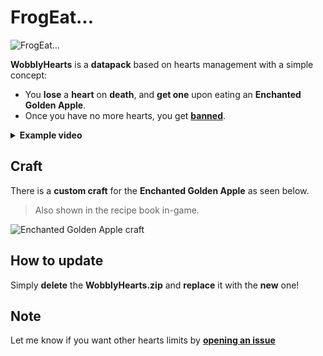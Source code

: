 # FrogEat...

![FrogEat...](https://github.com/Kyrianow/WobblyHearts/assets/140896938/9cd60357-d9e4-4453-96d8-e9b4661c26f9)

**WobblyHearts** is a **datapack** based on hearts management with a simple concept:<br>
- You **lose** a **heart** on **death**, and **get one** upon eating an **Enchanted Golden Apple**.
- Once you have no more hearts, you get **[banned](. "Or put in Spectator if you're on Singleplayer.")**.

<details><summary><b>Example video</b></summary>
  
https://github.com/Kyrianow/WobblyHearts/assets/140896938/4728e4a8-6f53-4b7d-a54e-41cfa29473a7

</details>

## Craft

There is a **custom craft** for the **Enchanted Golden Apple** as seen below.
> Also shown in the recipe book in-game.

![Enchanted Golden Apple craft](https://github.com/Kyrianow/WobblyHearts/assets/140896938/bf005321-260a-49a9-a80c-e06d16b258dd)

## How to update

Simply **delete** the **WobblyHearts.zip** and **replace** it with the **new** one!

## Note

Let me know if you want other hearts limits by **<a href="https://github.com/Kyrianow/WobblyHearts/issues" target="_blank">opening an issue**
